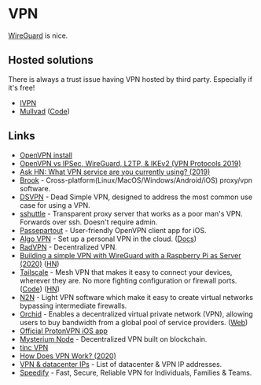 # VPN

[WireGuard](wireguard.md) is nice.

## Hosted solutions

There is always a trust issue having VPN hosted by third party. Especially if it's free!

* [IVPN](https://www.ivpn.net/)
* [Mullvad](https://mullvad.net/en/) \([Code](https://github.com/mullvad/mullvadvpn-app)\)

## Links

* [OpenVPN install](https://github.com/Nyr/openvpn-install)
* [OpenVPN vs IPSec, WireGuard, L2TP, & IKEv2 \(VPN Protocols 2019\)](https://restoreprivacy.com/openvpn-ipsec-wireguard-l2tp-ikev2-protocols/)
* [Ask HN: What VPN service are you currently using? \(2019\)](https://news.ycombinator.com/item?id=19242058)
* [Brook](https://github.com/txthinking/brook) - Cross-platform\(Linux/MacOS/Windows/Android/iOS\) proxy/vpn software.
* [DSVPN](https://github.com/jedisct1/dsvpn) - Dead Simple VPN, designed to address the most common use case for using a VPN.
* [sshuttle](https://github.com/sshuttle/sshuttle) - Transparent proxy server that works as a poor man's VPN. Forwards over ssh. Doesn't require admin.
* [Passepartout](https://github.com/passepartoutvpn/passepartout-ios) - User-friendly OpenVPN client app for iOS.
* [Algo VPN](https://github.com/trailofbits/algo) - Set up a personal VPN in the cloud. \([Docs](https://trailofbits.github.io/algo/)\)
* [RadVPN](https://github.com/mehrdadrad/radvpn) - Decentralized VPN.
* [Building a simple VPN with WireGuard with a Raspberry Pi as Server \(2020\)](https://snikt.net/blog/2020/01/29/building-a-simple-vpn-with-wireguard-with-a-raspberry-pi-as-server/) \([HN](https://news.ycombinator.com/item?id=22183506)\)
* [Tailscale](https://tailscale.com/) - Mesh VPN that makes it easy to connect your devices, wherever they are. No more fighting configuration or firewall ports. \([Code](https://github.com/tailscale/tailscale)\) \([HN](https://news.ycombinator.com/item?id=22759882)\)
* [N2N](https://github.com/ntop/n2n) - Light VPN software which make it easy to create virtual networks bypassing intermediate firewalls.
* [Orchid](https://github.com/OrchidTechnologies/orchid) - Enables a decentralized virtual private network \(VPN\), allowing users to buy bandwidth from a global pool of service providers. \([Web](https://www.orchid.com/)\)
* [Official ProtonVPN iOS app](https://github.com/ProtonVPN/ios-app)
* [Mysterium Node](https://github.com/mysteriumnetwork/node) - Decentralized VPN built on blockchain.
* [tinc VPN](https://github.com/gsliepen/tinc)
* [How Does VPN Work? \(2020\)](https://kean.github.io/post/networking-101)
* [VPN & datacenter IPs](https://github.com/ejrv/VPNs) - List of datacenter & VPN IP addresses.
* [Speedify](https://speedify.com/) - Fast, Secure, Reliable VPN for Individuals, Families & Teams.

